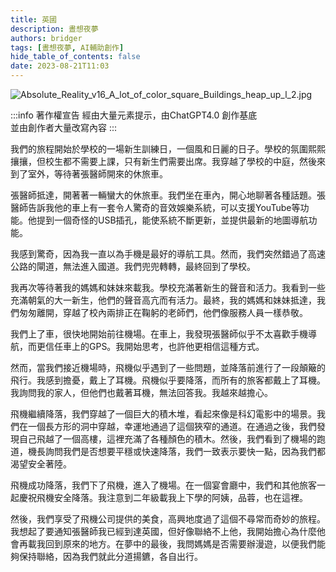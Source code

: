 ```yaml
---
title: 英國
description: 晝想夜夢
authors: bridger
tags: [晝想夜夢, AI輔助創作]
hide_table_of_contents: false
date: 2023-08-21T11:03
---
```


![Absolute_Reality_v16_A_lot_of_color_square_Buildings_heap_up_l_2.jpg](https://e.brid.pw/i/2023/08/21/icjn6c-2.webp)


<!-- truncate -->
:::info 著作權宣告
經由大量元素提示，由ChatGPT4.0 創作基底  
並由創作者大量改寫內容
:::

我們的旅程開始於學校的一場新生訓練日，一個風和日麗的日子。學校的氛圍熙熙攘攘，但校生都不需要上課，只有新生們需要出席。我穿越了學校的中庭，然後來到了室外，等待著張醫師開來的休旅車。

張醫師抵達，開著著一輛蠻大的休旅車。我們坐在車內，開心地聊著各種話題。張醫師告訴我他的車上有一套令人驚奇的音效娛樂系統，可以支援YouTube等功能。他提到一個奇怪的USB插孔，能使系統不斷更新，並提供最新的地圖導航功能。

我感到驚奇，因為我一直以為手機是最好的導航工具。然而，我們突然錯過了高速公路的閘道，無法進入國道。我們兜兜轉轉，最終回到了學校。

我再次等待著我的媽媽和妹妹來載我。學校充滿著新生的聲音和活力。我看到一些充滿朝氣的大一新生，他們的聲音高亢而有活力。最終，我的媽媽和妹妹抵達，我們匆匆離開，穿越了校內兩排正在鞠躬的老師們，他們像服務人員一樣恭敬。

我們上了車，很快地開始前往機場。在車上，我發現張醫師似乎不太喜歡手機導航，而更信任車上的GPS。我開始思考，也許他更相信這種方式。

然而，當我們接近機場時，飛機似乎遇到了一些問題，並降落前進行了一段顛簸的飛行。我感到擔憂，戴上了耳機。飛機似乎要降落，而所有的旅客都戴上了耳機。我詢問我的家人，但他們也戴著耳機，無法回答我。我越來越擔心。

飛機繼續降落，我們穿越了一個巨大的積木堆，看起來像是科幻電影中的場景。我們在一個長方形的洞中穿越，幸運地通過了這個狹窄的通道。在通過之後，我們發現自己飛越了一個高樓，這裡充滿了各種顏色的積木。然後，我們看到了機場的跑道，機長詢問我們是否想要平穩或快速降落，我們一致表示要快一點，因為我們都渴望安全著陸。

飛機成功降落，我們下了飛機，進入了機場。在一個宴會廳中，我們和其他旅客一起慶祝飛機安全降落。我注意到二年級載我上下學的阿姨，品蓉，也在這裡。

然後，我們享受了飛機公司提供的美食，高興地度過了這個不尋常而奇妙的旅程。我想起了要通知張醫師我已經到達英國，但好像聯絡不上他，我開始擔心為什麼他會再載我回到原來的地方。在夢中的最後，我問媽媽是否需要辦漫遊，以便我們能夠保持聯絡，因為我們就此分道揚鑣，各自出行。